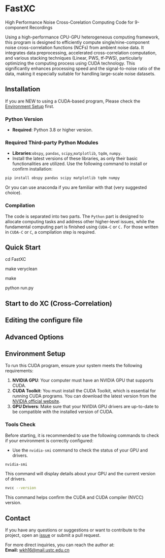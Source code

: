 # FastXC
High Performance Noise Cross-Corelation Computing Code for 9-component Recordings

Using a high-performance CPU-GPU heterogeneous computing framework, this program is designed to efficiently compute single/nine-component noise cross-correlation functions (NCFs) from ambient noise data. It integrates data preprocessing, accelerated cross-correlation computation, and various stacking techniques (Linear, PWS, tf-PWS), particularly optimizing the computing process using CUDA technology. This significantly enhances processing speed and the signal-to-noise ratio of the data, making it especially suitable for handling large-scale noise datasets.

## Installation
If you are NEW to using a CUDA-based program, Please check the [Environment Setup](#environment-setup) first.
### Python Version
- **Required**: Python 3.8 or higher version.

### Required Third-party Python Modules
- **Libraries**:`obspy`, `pandas`, `scipy`,`matplotlib`, `tqdm`, `numpy`.
- Install the latest versions of these libraries, as only their basic functionalities are utilized. Use the following command to install or confirm installation:
```bash
pip install obspy pandas scipy matplotlib tqdm numpy
```
Or you can use anaconda if you are familiar with that (very suggested choice).

### Compilation
The code is separated into two parts. The `Python` part is designed to allocate computing tasks and address other higher-level issues, while the fundamental computing part is finished using `CUDA-C` or `C.`
For those written in `CUDA-C` or `C`, a compilation step is required.



## Quick Start
cd FastXC


make veryclean


make


python run.py

## Start to do XC (Cross-Correlation)
## Editing the configure file
## Advanced Options

## Environment Setup

To run this CUDA program, ensure your system meets the following requirements:

1. **NVIDIA GPU**: Your computer must have an NVIDIA GPU that supports CUDA.
2. **CUDA Toolkit**: You must install the CUDA Toolkit, which is essential for running CUDA programs. You can download the latest version from the [NVIDIA official website](https://developer.nvidia.com/cuda-downloads).
3. **GPU Drivers**: Make sure that your NVIDIA GPU drivers are up-to-date to be compatible with the installed version of CUDA.

### Tools Check

Before starting, it is recommended to use the following commands to check if your environment is correctly configured:

- Use the `nvidia-smi` command to check the status of your GPU and drivers.
```bash
nvidia-smi
```
This command will display details about your GPU and the current version of drivers.
```bash
nvcc --version
```
This command helps confirm the CUDA and CUDA compiler (NVCC) version.

## Contact

If you have any questions or suggestions or want to contribute to the project, open an [issue](https://github.com/wangkingh/FastXC/issues) or submit a pull request.

For more direct inquiries, you can reach the author at:  
**Email:** [wkh16@mail.ustc.edu.cn](mailto:wkh16@mail.ustc.edu.cn)

